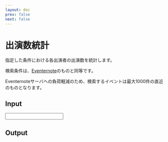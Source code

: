 ```yaml
---
layout: doc
prev: false
next: false
---
```


<script setup lang="ts">
import Input from "./Input.vue"
import Output from "./Output.vue"
</script>

# 出演数統計

指定した条件における各出演者の出演数を統計します。

検索条件は、[Eventernote](https://www.eventernote.com)のものと同等です。

Eventernoteサーバへの負荷軽減のため、検索するイベントは最大1000件の直近のものとなります。

## Input

<Input />

## Output

<Output />
